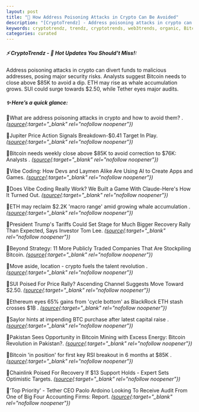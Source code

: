 ```yaml
---
layout: post
title: "🌇 How Address Poisoning Attacks in Crypto Can Be Avoided"
description: "[CryptoTrendz] - Address poisoning attacks in crypto can divert funds to malicious addresses, posing major security risks. Analysts suggest Bitcoin needs to close above $85K to avoid a dip. ETH may rise as whale accumulation grows. SUI could surge towards $2.50, while Tether eyes major audits."
keywords: cryptotrendz, trendz, cryptotrends, web3trends, organic, Bitcoin, BTC, ETH, crypto, BlackRock, CEO, Mining, AI
categories: curated
---
```


##### ⚡ CryptoTrendz - 📌 *Hot Updates You Should't Miss!:*

Address poisoning attacks in crypto can divert funds to malicious addresses, posing major security risks. Analysts suggest Bitcoin needs to close above $85K to avoid a dip. ETH may rise as whale accumulation grows. SUI could surge towards $2.50, while Tether eyes major audits.

##### ✨ *Here’s a quick glance:*


🔹What are address poisoning attacks in crypto and how to avoid them? . *([source](https://s.avyag.com/0rzn){:target="_blank" rel="nofollow noopener"})*

🔹Jupiter Price Action Signals Breakdown-$0.41 Target In Play. *([source](https://s.avyag.com/izdj){:target="_blank" rel="nofollow noopener"})*

🔹Bitcoin needs weekly close above $85K to avoid correction to $76K: Analysts . *([source](https://s.avyag.com/ol88){:target="_blank" rel="nofollow noopener"})*

🔹Vibe Coding: How Devs and Laymen Alike Are Using AI to Create Apps and Games. *([source](https://s.avyag.com/0m1n){:target="_blank" rel="nofollow noopener"})*

🔹Does Vibe Coding Really Work? We Built a Game With Claude-Here's How It Turned Out. *([source](https://s.avyag.com/ypm0){:target="_blank" rel="nofollow noopener"})*

🔹ETH may reclaim $2.2K 'macro range' amid growing whale accumulation . *([source](https://s.avyag.com/e9yr){:target="_blank" rel="nofollow noopener"})*

🔹President Trump's Tariffs Could Set Stage for Much Bigger Recovery Rally Than Expected, Says Investor Tom Lee. *([source](https://s.avyag.com/44os){:target="_blank" rel="nofollow noopener"})*

🔹Beyond Strategy: 11 More Publicly Traded Companies That Are Stockpiling Bitcoin. *([source](https://s.avyag.com/ktvn){:target="_blank" rel="nofollow noopener"})*

🔹Move aside, location - crypto fuels the talent revolution . *([source](https://s.avyag.com/yku9){:target="_blank" rel="nofollow noopener"})*

🔹SUI Poised For Price Rally? Ascending Channel Suggests Move Toward $2.50. *([source](https://s.avyag.com/hyz5){:target="_blank" rel="nofollow noopener"})*

🔹Ethereum eyes 65% gains from 'cycle bottom' as BlackRock ETH stash crosses $1B . *([source](https://s.avyag.com/9ow3){:target="_blank" rel="nofollow noopener"})*

🔹Saylor hints at impending BTC purchase after latest capital raise . *([source](https://s.avyag.com/9ve5){:target="_blank" rel="nofollow noopener"})*

🔹Pakistan Sees Opportunity in Bitcoin Mining with Excess Energy: Bitcoin Revolution in Pakistan?. *([source](https://s.avyag.com/j6yp){:target="_blank" rel="nofollow noopener"})*

🔹Bitcoin 'in position' for first key RSI breakout in 6 months at $85K . *([source](https://s.avyag.com/yvr1){:target="_blank" rel="nofollow noopener"})*

🔹Chainlink Poised For Recovery If $13 Support Holds - Expert Sets Optimistic Targets. *([source](https://s.avyag.com/izrz){:target="_blank" rel="nofollow noopener"})*

🔹'Top Priority' - Tether CEO Paolo Ardoino Looking To Receive Audit From One of Big Four Accounting Firms: Report. *([source](https://s.avyag.com/0jji){:target="_blank" rel="nofollow noopener"})*
